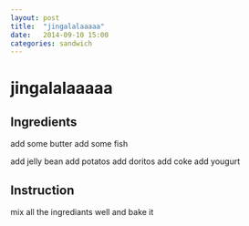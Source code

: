 ```yaml
---
layout: post
title:  "jingalalaaaaa"
date:   2014-09-10 15:00
categories: sandwich
---
```


# jingalalaaaaa

## Ingredients

add some butter
add some fish

add jelly bean
add potatos
add doritos
add coke
add yougurt

## Instruction

mix all the ingrediants well and bake it <a href=""></a>

